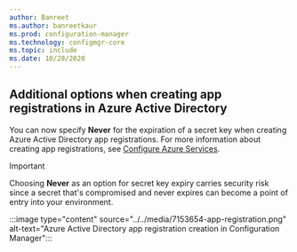```yaml
---
author: Banreet
ms.author: banreetkaur
ms.prod: configuration-manager
ms.technology: configmgr-core
ms.topic: include
ms.date: 10/28/2020
---
```

## <a name="bkmk_expire"></a> Additional options when creating app registrations in Azure Active Directory
<!--7153654-->
You can now specify **Never** for the expiration of a secret key when creating Azure Active Directory app registrations. For more information about creating app registrations, see [Configure Azure Services](../../../../servers/deploy/configure/azure-services-wizard.md#azure-app-properties).

> [!IMPORTANT]
> Choosing **Never** as an option for secret key expiry carries security risk since a secret that's compromised and never expires can become a point of entry into your environment.

:::image type="content" source="../../media/7153654-app-registration.png" alt-text="Azure Active Directory app registration creation in Configuration Manager":::
